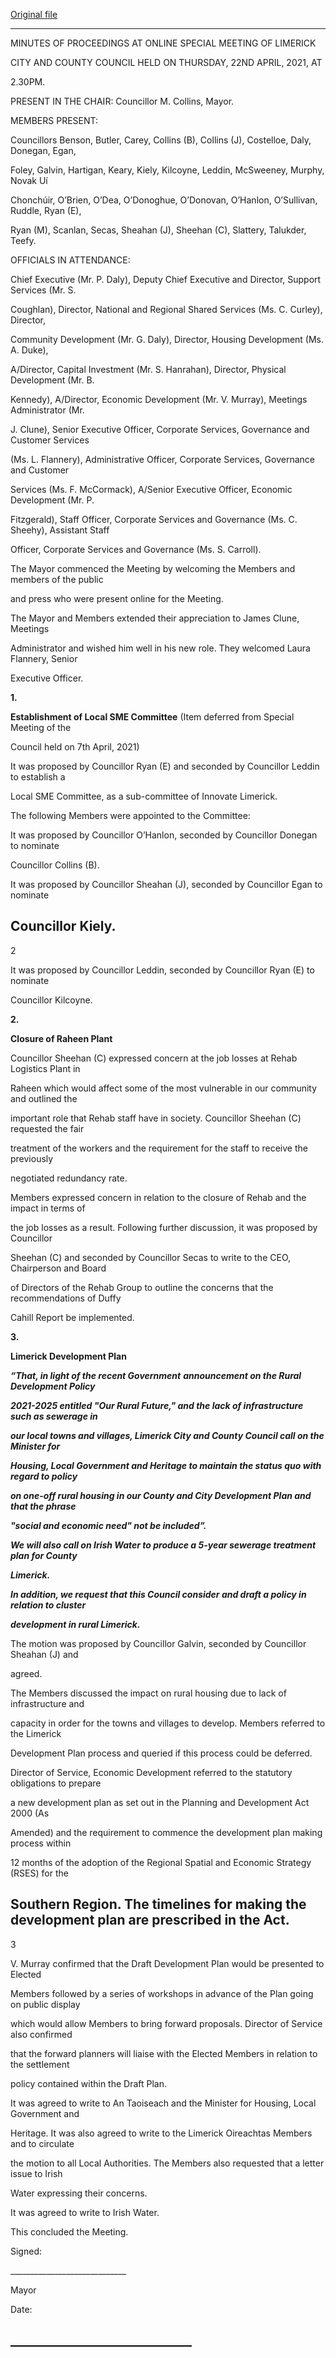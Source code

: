[Original file](https://www.limerick.ie/sites/default/files/media/documents/2021-05/01-d-draft-minutes-special-meeting-22.04.2021.pdf)

---
MINUTES OF PROCEEDINGS AT ONLINE SPECIAL MEETING OF LIMERICK

CITY AND COUNTY COUNCIL HELD ON THURSDAY, 22ND APRIL, 2021, AT

2.30PM.

PRESENT IN THE CHAIR:  Councillor M. Collins, Mayor.

MEMBERS PRESENT:

Councillors Benson, Butler, Carey, Collins (B), Collins (J), Costelloe, Daly, Donegan, Egan,

Foley, Galvin, Hartigan, Keary, Kiely, Kilcoyne, Leddin, McSweeney, Murphy, Novak Uí

Chonchúir, O’Brien, O’Dea, O’Donoghue, O’Donovan, O’Hanlon, O’Sullivan, Ruddle, Ryan (E),

Ryan (M), Scanlan, Secas, Sheahan (J), Sheehan (C), Slattery, Talukder, Teefy.

OFFICIALS IN ATTENDANCE:

Chief Executive (Mr. P. Daly), Deputy Chief Executive and Director, Support Services (Mr. S.

Coughlan), Director, National and Regional Shared Services (Ms. C. Curley), Director,

Community Development (Mr. G. Daly), Director, Housing Development (Ms. A. Duke),

A/Director, Capital Investment (Mr. S. Hanrahan), Director, Physical Development (Mr. B.

Kennedy), A/Director, Economic Development (Mr. V. Murray), Meetings Administrator (Mr.

J. Clune), Senior Executive Officer, Corporate Services, Governance and Customer Services

(Ms. L. Flannery), Administrative Officer, Corporate Services, Governance and Customer

Services (Ms. F. McCormack), A/Senior Executive Officer, Economic Development (Mr. P.

Fitzgerald), Staff Officer, Corporate Services and Governance (Ms. C. Sheehy), Assistant Staff

Officer, Corporate Services and Governance (Ms. S. Carroll).

The Mayor commenced the Meeting by welcoming the Members and members of the public

and press who were present online for the Meeting.

The Mayor and Members extended their appreciation to James Clune, Meetings

Administrator and wished him well in his new role. They welcomed Laura Flannery, Senior

Executive Officer.

**1.**

**Establishment of Local SME Committee** (Item deferred from Special Meeting of the

Council held on 7th April, 2021)

It was proposed by Councillor Ryan (E) and seconded by Councillor Leddin to establish a

Local SME Committee, as a sub-committee of Innovate Limerick.

The following Members were appointed to the Committee:

It was proposed by Councillor O’Hanlon, seconded by Councillor Donegan to nominate

Councillor Collins (B).

It was proposed by Councillor Sheahan (J), seconded by Councillor Egan to nominate

Councillor Kiely.
---
2

It was proposed by Councillor Leddin, seconded by Councillor Ryan (E) to nominate

Councillor Kilcoyne.

**2.**

**Closure of Raheen Plant**

Councillor Sheehan (C) expressed concern at the job losses at Rehab Logistics Plant in

Raheen which would affect some of the most vulnerable in our community and outlined the

important role that Rehab staff have in society. Councillor Sheehan (C) requested the fair

treatment of the workers and the requirement for the staff to receive the previously

negotiated redundancy rate.

Members expressed concern in relation to the closure of Rehab and the impact in terms of

the job losses as a result. Following further discussion, it was proposed by Councillor

Sheehan (C) and seconded by Councillor Secas to write to the CEO, Chairperson and Board

of Directors of the Rehab Group to outline the concerns that the recommendations of Duffy

Cahill Report be implemented.

**3.**

**Limerick Development Plan**

***“That, in light of the recent Government*** ***announcement on the Rural Development Policy***

***2021-2025 entitled "Our Rural Future," and the lack of infrastructure such as sewerage in***

***our local towns and villages, Limerick City and County Council call on the Minister for***

***Housing, Local Government and Heritage to maintain the status quo with regard to policy***

***on one-off rural housing in our County and City Development Plan and that the phrase***

***"social and economic need" not be included”.***

***We will also call on Irish Water to produce a 5-year sewerage treatment plan for County***

***Limerick.***

***In addition, we request that this Council consider and draft a policy in relation to cluster***

***development in rural Limerick.***

The motion was proposed by Councillor Galvin, seconded by Councillor Sheahan (J) and

agreed.

The Members discussed the impact on rural housing due to lack of infrastructure and

capacity in order for the towns and villages to develop. Members referred to the Limerick

Development Plan process and queried if this process could be deferred.

Director of Service, Economic Development referred to the statutory obligations to prepare

a new development plan as set out in the Planning and Development Act 2000 (As

Amended) and the requirement to commence the development plan making process within

12 months of the adoption of the Regional Spatial and Economic Strategy (RSES) for the

Southern Region. The timelines for making the development plan are prescribed in the Act.
---
3

V. Murray confirmed that the Draft Development Plan would be presented to Elected

Members followed by a series of workshops in advance of the Plan going on public display

which would allow Members to bring forward proposals. Director of Service also confirmed

that the forward planners will liaise with the Elected Members in relation to the settlement

policy contained within the Draft Plan.

It was agreed to write to An Taoiseach and the Minister for Housing, Local Government and

Heritage. It was also agreed to write to the Limerick Oireachtas Members and to circulate

the motion to all Local Authorities. The Members also requested that a letter issue to Irish

Water expressing their concerns.

It was agreed to write to Irish Water.

This concluded the Meeting.

Signed:

\_\_\_\_\_\_\_\_\_\_\_\_\_\_\_\_\_\_\_\_\_\_\_\_\_\_\_\_\_

Mayor

Date:

\_\_\_\_\_\_\_\_\_\_\_\_\_\_\_\_\_\_\_\_\_\_\_\_\_\_\_\_\_
---
